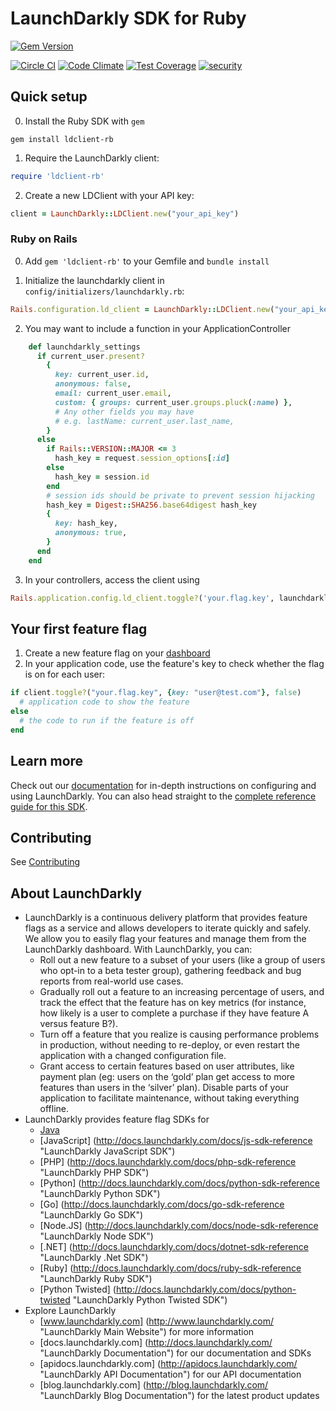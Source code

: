 LaunchDarkly SDK for Ruby
===========================

[![Gem Version](https://badge.fury.io/rb/ldclient-rb.svg)](http://badge.fury.io/rb/ldclient-rb)

[![Circle CI](https://circleci.com/gh/launchdarkly/ruby-client/tree/master.svg?style=svg)](https://circleci.com/gh/launchdarkly/ruby-client/tree/master)
[![Code Climate](https://codeclimate.com/github/launchdarkly/ruby-client/badges/gpa.svg)](https://codeclimate.com/github/launchdarkly/ruby-client)
[![Test Coverage](https://codeclimate.com/github/launchdarkly/ruby-client/badges/coverage.svg)](https://codeclimate.com/github/launchdarkly/ruby-client/coverage)
[![security](https://hakiri.io/github/launchdarkly/ruby-client/master.svg)](https://hakiri.io/github/launchdarkly/ruby-client/master)

Quick setup
-----------

0. Install the Ruby SDK with `gem`

```shell
gem install ldclient-rb
```

1. Require the LaunchDarkly client:

```ruby
require 'ldclient-rb'
```

2. Create a new LDClient with your API key:

```ruby
client = LaunchDarkly::LDClient.new("your_api_key")
```

### Ruby on Rails

0.  Add `gem 'ldclient-rb'` to your Gemfile and `bundle install`

1.  Initialize the launchdarkly client in `config/initializers/launchdarkly.rb`:

```ruby
Rails.configuration.ld_client = LaunchDarkly::LDClient.new("your_api_key")
```

2.  You may want to include a function in your ApplicationController

```ruby
    def launchdarkly_settings
      if current_user.present?
        {
          key: current_user.id,
          anonymous: false,
          email: current_user.email,
          custom: { groups: current_user.groups.pluck(:name) },
          # Any other fields you may have
          # e.g. lastName: current_user.last_name,
        }
      else
        if Rails::VERSION::MAJOR <= 3
          hash_key = request.session_options[:id]
        else
          hash_key = session.id
        end
        # session ids should be private to prevent session hijacking
        hash_key = Digest::SHA256.base64digest hash_key
        {
          key: hash_key,
          anonymous: true,
        }
      end
    end
```

3.  In your controllers, access the client using

```ruby
Rails.application.config.ld_client.toggle?('your.flag.key', launchdarkly_settings, false)
```

Your first feature flag
-----------------------

1. Create a new feature flag on your [dashboard](https://app.launchdarkly.com)
2. In your application code, use the feature's key to check whether the flag is on for each user:

```ruby
if client.toggle?("your.flag.key", {key: "user@test.com"}, false)
  # application code to show the feature
else
  # the code to run if the feature is off
end
```

Learn more
-----------

Check out our [documentation](http://docs.launchdarkly.com) for in-depth instructions on configuring and using LaunchDarkly. You can also head straight to the [complete reference guide for this SDK](http://docs.launchdarkly.com/v1.0/docs/ruby-sdk-reference).

Contributing
------------

See [Contributing](https://github.com/launchdarkly/ruby-client/blob/master/CONTRIBUTING.md)

About LaunchDarkly
-----------

* LaunchDarkly is a continuous delivery platform that provides feature flags as a service and allows developers to iterate quickly and safely. We allow you to easily flag your features and manage them from the LaunchDarkly dashboard.  With LaunchDarkly, you can:
    * Roll out a new feature to a subset of your users (like a group of users who opt-in to a beta tester group), gathering feedback and bug reports from real-world use cases.
    * Gradually roll out a feature to an increasing percentage of users, and track the effect that the feature has on key metrics (for instance, how likely is a user to complete a purchase if they have feature A versus feature B?).
    * Turn off a feature that you realize is causing performance problems in production, without needing to re-deploy, or even restart the application with a changed configuration file.
    * Grant access to certain features based on user attributes, like payment plan (eg: users on the ‘gold’ plan get access to more features than users in the ‘silver’ plan). Disable parts of your application to facilitate maintenance, without taking everything offline.
* LaunchDarkly provides feature flag SDKs for
    * [Java](http://docs.launchdarkly.com/docs/java-sdk-reference "Java SDK")
    * [JavaScript] (http://docs.launchdarkly.com/docs/js-sdk-reference "LaunchDarkly JavaScript SDK")
    * [PHP] (http://docs.launchdarkly.com/docs/php-sdk-reference "LaunchDarkly PHP SDK")
    * [Python] (http://docs.launchdarkly.com/docs/python-sdk-reference "LaunchDarkly Python SDK")
    * [Go] (http://docs.launchdarkly.com/docs/go-sdk-reference "LaunchDarkly Go SDK")
    * [Node.JS] (http://docs.launchdarkly.com/docs/node-sdk-reference "LaunchDarkly Node SDK")
    * [.NET] (http://docs.launchdarkly.com/docs/dotnet-sdk-reference "LaunchDarkly .Net SDK")
    * [Ruby] (http://docs.launchdarkly.com/docs/ruby-sdk-reference "LaunchDarkly Ruby SDK")
    * [Python Twisted] (http://docs.launchdarkly.com/docs/python-twisted "LaunchDarkly Python Twisted SDK")
* Explore LaunchDarkly
    * [www.launchdarkly.com] (http://www.launchdarkly.com/ "LaunchDarkly Main Website") for more information
    * [docs.launchdarkly.com] (http://docs.launchdarkly.com/  "LaunchDarkly Documentation") for our documentation and SDKs
    * [apidocs.launchdarkly.com] (http://apidocs.launchdarkly.com/  "LaunchDarkly API Documentation") for our API documentation
    * [blog.launchdarkly.com] (http://blog.launchdarkly.com/  "LaunchDarkly Blog Documentation") for the latest product updates
